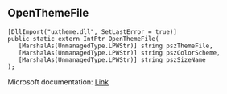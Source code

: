 ## OpenThemeFile

```
[DllImport("uxtheme.dll", SetLastError = true)]
public static extern IntPtr OpenThemeFile(
   [MarshalAs(UnmanagedType.LPWStr)] string pszThemeFile,
   [MarshalAs(UnmanagedType.LPWStr)] string pszColorScheme,
   [MarshalAs(UnmanagedType.LPWStr)] string pszSizeName
);
```

Microsoft documentation: [Link](https://learn.microsoft.com/en-us/office/vba/api/powerpoint.application.openthemefile)
